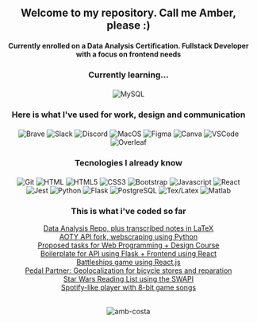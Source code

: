 <h2 align="center">Welcome to my repository. Call me Amber, please :)</h2>
<h4 align="center">Currently enrolled on a Data Analysis Certification. Fullstack Developer with a focus on frontend needs</h4>

<h3 align="center">Currently learning...</h3>
<div style="margin: 20px">
    <p align="center">
        <img alt="MySQL" src="https://img.shields.io/badge/MySQL-00000F?style=for-the-badge&logo=mysql&logoColor=white" />
    </p>
</div>

<h3 align="center">Here is what I've used for work, design and communication</h3>
<div style="margin: 20px">
    <p align="center">
    <img alt="Brave" src="https://img.shields.io/badge/Brave-FF1B2D?style=for-the-badge&logo=Brave&logoColor=white" />
    <img alt="Slack" src="https://img.shields.io/badge/Slack-4A154B?style=for-the-badge&logo=slack&logoColor=white" />
    <img alt="Discord" src="https://img.shields.io/badge/Discord-7289DA?style=for-the-badge&logo=discord&logoColor=white" />
    <img alt="MacOS" src="https://img.shields.io/badge/mac%20os-000000?style=for-the-badge&logo=apple&logoColor=white" />
    <img alt="Figma" src="https://img.shields.io/badge/Figma-F24E1E?style=for-the-badge&logo=figma&logoColor=white" />
    <img alt="Canva" src="https://img.shields.io/badge/Canva-%2300C4CC.svg?&style=for-the-badge&logo=Canva&logoColor=white" />
    <img alt="VSCode" src="https://img.shields.io/badge/Visual_Studio_Code-0078D4?style=for-the-badge&logo=visual%20studio%20code&logoColor=white" />
    <img alt="Overleaf" src="https://img.shields.io/badge/Overleaf-47A141?style=for-the-badge&logo=Overleaf&logoColor=white" />    
    </p>
</div>

<h3 align="center">Tecnologies I already know</h3>
<div style="margin: 20px">
    <p align="center"> 
        <img alt="Git" src="https://img.shields.io/badge/GIT-E44C30?style=for-the-badge&logo=git&logoColor=white" />
        <img alt="HTML" src="https://img.shields.io/badge/HTML-239120?style=for-the-badge&logo=html5&logoColor=white" />
        <img alt="HTML5" src="https://img.shields.io/badge/HTML5-E34F26?style=for-the-badge&logo=html5&logoColor=white" />        
        <img alt="CSS3" src="https://img.shields.io/badge/CSS3-1572B6?style=for-the-badge&logo=css3&logoColor=white" />
        <img alt="Bootstrap" src="https://img.shields.io/badge/Bootstrap-563D7C?style=for-the-badge&logo=bootstrap&logoColor=white" />
        <img alt="Javascript" src="https://img.shields.io/badge/JavaScript-323330?style=for-the-badge&logo=javascript&logoColor=F7DF1E" />
        <img alt="React" src="https://img.shields.io/badge/React-20232A?style=for-the-badge&logo=react&logoColor=61DAFB" />        
        <img alt="Jest" src="https://img.shields.io/badge/Jest-323330?style=for-the-badge&logo=Jest&logoColor=white" />
        <img alt="Python" src="https://img.shields.io/badge/Python-14354C?style=for-the-badge&logo=python&logoColor=white" />
        <img alt="Flask" src="https://img.shields.io/badge/Flask-000000?style=for-the-badge&logo=flask&logoColor=white" />
        <img alt="PostgreSQL" src="https://img.shields.io/badge/PostgreSQL-316192?style=for-the-badge&logo=postgresql&logoColor=white" />
        <img alt="Tex/Latex" src="https://img.shields.io/badge/Latex-092E20?style=for-the-badge&logo=latex&logoColor=white" />
        <img alt="Matlab" src="https://img.shields.io/badge/Matlab-FA7343?style=for-the-badge&logo=matrix&logoColor=white" />
    </p>
</div>

<div align="center">
    <h3 align="center">This is what i've coded so far</h3>
    <a href="https://github.com/amb-costa/data_analysis">Data Analysis Repo, plus transcribed notes in LaTeX</a>
    <br />
    <a href="https://github.com/amb-costa/AOTY_API_REMIX">AOTY API fork, webscraping using Python</a>
    <br />
    <a href="https://github.com/amb-costa/Diplomado_ProgWeb">Proposed tasks for Web Programming + Design Course</a>
    <br />
    <a href="https://github.com/amb-costa/boilerplate_flaskreact">Boilerplate for API using Flask + Frontend using React</a>
    <br />
    <a href="https://github.com/amb-costa/battleships.JSX">Battleships game using React.js</a>
    <br />
    <a href="https://github.com/amb-costa/finalPedalPartner.com">Pedal Partner: Geolocalization for bicycle stores and reparation</a>
    <br />
    <a href="https://github.com/amb-costa/readingListSWAPI.js">Star Wars Reading List using the SWAPI</a>
    <br />
    <a href="https://github.com/amb-costa/spotifyTypePlayer.jsx">Spotify-like player with 8-bit game songs</a>
</div>
<br />
<p align="center">
    <img align="center" src="https://github-readme-stats.vercel.app/api/top-langs?username=amb-costa&show_icons=true&locale=en&layout=compact" alt="amb-costa" />
</p>

    

